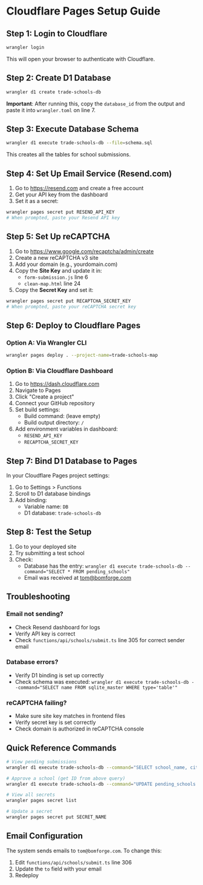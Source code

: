 # Cloudflare Pages Setup Guide

## Step 1: Login to Cloudflare

```bash
wrangler login
```

This will open your browser to authenticate with Cloudflare.

## Step 2: Create D1 Database

```bash
wrangler d1 create trade-schools-db
```

**Important**: After running this, copy the `database_id` from the output and paste it into `wrangler.toml` on line 7.

## Step 3: Execute Database Schema

```bash
wrangler d1 execute trade-schools-db --file=schema.sql
```

This creates all the tables for school submissions.

## Step 4: Set Up Email Service (Resend.com)

1. Go to https://resend.com and create a free account
2. Get your API key from the dashboard
3. Set it as a secret:

```bash
wrangler pages secret put RESEND_API_KEY
# When prompted, paste your Resend API key
```

## Step 5: Set Up reCAPTCHA

1. Go to https://www.google.com/recaptcha/admin/create
2. Create a new reCAPTCHA v3 site
3. Add your domain (e.g., yourdomain.com)
4. Copy the **Site Key** and update it in:
   - `form-submission.js` line 6
   - `clean-map.html` line 24
5. Copy the **Secret Key** and set it:

```bash
wrangler pages secret put RECAPTCHA_SECRET_KEY
# When prompted, paste your reCAPTCHA secret key
```

## Step 6: Deploy to Cloudflare Pages

### Option A: Via Wrangler CLI

```bash
wrangler pages deploy . --project-name=trade-schools-map
```

### Option B: Via Cloudflare Dashboard

1. Go to https://dash.cloudflare.com
2. Navigate to Pages
3. Click "Create a project"
4. Connect your GitHub repository
5. Set build settings:
   - Build command: (leave empty)
   - Build output directory: `/`
6. Add environment variables in dashboard:
   - `RESEND_API_KEY`
   - `RECAPTCHA_SECRET_KEY`

## Step 7: Bind D1 Database to Pages

In your Cloudflare Pages project settings:
1. Go to Settings > Functions
2. Scroll to D1 database bindings
3. Add binding:
   - Variable name: `DB`
   - D1 database: `trade-schools-db`

## Step 8: Test the Setup

1. Go to your deployed site
2. Try submitting a test school
3. Check:
   - Database has the entry: `wrangler d1 execute trade-schools-db --command="SELECT * FROM pending_schools"`
   - Email was received at tom@bomforge.com

## Troubleshooting

### Email not sending?
- Check Resend dashboard for logs
- Verify API key is correct
- Check `functions/api/schools/submit.ts` line 305 for correct sender email

### Database errors?
- Verify D1 binding is set up correctly
- Check schema was executed: `wrangler d1 execute trade-schools-db --command="SELECT name FROM sqlite_master WHERE type='table'"`

### reCAPTCHA failing?
- Make sure site key matches in frontend files
- Verify secret key is set correctly
- Check domain is authorized in reCAPTCHA console

## Quick Reference Commands

```bash
# View pending submissions
wrangler d1 execute trade-schools-db --command="SELECT school_name, city, state, submitted_at FROM pending_schools ORDER BY submitted_at DESC LIMIT 10"

# Approve a school (get ID from above query)
wrangler d1 execute trade-schools-db --command="UPDATE pending_schools SET status='approved' WHERE id='SCHOOL_ID_HERE'"

# View all secrets
wrangler pages secret list

# Update a secret
wrangler pages secret put SECRET_NAME
```

## Email Configuration

The system sends emails to `tom@bomforge.com`. To change this:
1. Edit `functions/api/schools/submit.ts` line 306
2. Update the `to` field with your email
3. Redeploy





